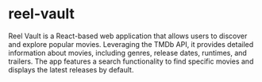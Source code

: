 # reel-vault
 Reel Vault is a React-based web application that allows users to discover and explore popular movies. Leveraging the TMDb API, it provides detailed information about movies, including genres, release dates, runtimes, and trailers. The app features a search functionality to find specific movies and displays the latest releases by default.
